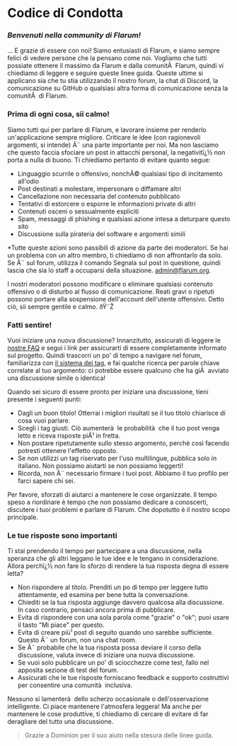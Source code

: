 # Codice di Condotta

### _Benvenuti nella community di Flarum!_

... E grazie di essere con noi! Siamo entusiasti di Flarum, e siamo sempre felici di vedere persone che la pensano come noi. Vogliamo che tutti possiate ottenere il massimo da Flarum e dalla comunitÃ  Flarum, quindi vi chiediamo di leggere e seguire queste linee guida. Queste ultime si applicano sia che tu stia utilizzando il nostro forum, la chat di Discord, la comunicazione su GitHub o qualsiasi altra forma di comunicazione senza la comunitÃ  di Flarum.

### Prima di ogni cosa, sii calmo!

Siamo tutti qui per parlare di Flarum, e lavorare insieme per renderlo un'applicazione sempre migliore. Criticare le idee (con ragionevoli argomenti, si intende) Ã¨ una parte importante per noi. Ma non lasciamo che questo faccia sfociare un post in attacchi personal, la negativitï¿½ non porta a nulla di buono. Ti chiediamo pertanto di evitare quanto segue:

- Linguaggio scurrile o offensivo, nonchÃ© qualsiasi tipo di incitamento all'odio
- Post destinati a molestare, impersonare o diffamare altri
- Cancellazione non necessaria del contenuto pubblicato
- Tentativi di estorcere o esporre le informazioni private di altri
- Contenuti osceni o sessualmente espliciti
- Spam, messaggi di phishing e qualsiasi azione intesa a deturpare questo sito
- Discussione sulla pirateria del software e argomenti simili

*Tutte queste azioni sono passibili di azione da parte dei moderatori. Se hai un problema con un altro membro, ti chiediamo di non affrontarlo da solo. Se Ã¨ sul forum, utilizza il comando Segnala sul post in questione, quindi lascia che sia lo staff a occuparsi della situazione. [admin@flarum.org](mailto:admin@flarum.org).

I nostri moderatori possono modificare o eliminare qualsiasi contenuto offensivo o di disturbo al flusso di comunicazione. Reati gravi o ripetuti possono portare alla sospensione dell'account dell'utente offensivo. Detto ciò, sii sempre gentile e calmo. ðŸ˜Ž

### Fatti sentire!

Vuoi iniziare una nuova discussione? Innanzitutto, assicurati di leggere le [nostre FAQ](faq.md) e segui i link per assicurarti di essere completamente informato sul progetto. Quindi trascorri un po' di tempo a navigare nel forum, familiarizza con [il sistema dei tag](https://discuss.flarum.org/tags), e fai qualche ricerca per parole chiave correlate al tuo argomento: ci potrebbe essere qualcuno che ha giÃ  avviato una discussione simile o identica!

Quando sei sicuro di essere pronto per iniziare una discussione, tieni presente i seguenti punti:

- Dagli un buon titolo! Otterrai i migliori risultati se il tuo titolo chiarisce di cosa vuoi parlare.
- Scegli i tag giusti. Ciò aumenterà  le probabilità  che il tuo post venga letto e riceva risposte piÃ¹ in fretta.
- Non postare ripetutamente sullo stesso argomento, perchè così facendo potresti ottenere l'effetto opposto.
- Se non utilizzi un tag riservato per l'uso multilingue, pubblica solo in italiano. Non possiamo aiutarti se non possiamo leggerti!
- Ricorda, non Ã¨ necessario firmare i tuoi post. Abbiamo il tuo profilo per farci sapere chi sei.

Per favore, sforzati di aiutarci a mantenere le cose organizzate. Il tempo speso a riordinare è tempo che non possiamo dedicare a conoscerti, discutere i tuoi problemi e parlare di Flarum. Che dopotutto è il nostro scopo principale.

### Le tue risposte sono importanti

Ti stai prendendo il tempo per partecipare a una discussione, nella speranza che gli altri leggano le tue idee e le tengano in considerazione. Allora perchï¿½ non fare lo sforzo di rendere la tua risposta degna di essere letta?

- Non rispondere al titolo. Prenditi un po di tempo per leggere tutto attentamente, ed esamina per bene tutta la conversazione.
- Chiediti se la tua risposta aggiunge davvero qualcosa alla discussione. In caso contrario, pensaci ancora prima di pubblicare.
- Evita di rispondere con una sola parola come "grazie" o "ok"; puoi usare il tasto "Mi piace" per questo.
- Evita di creare più¹ post di seguito quando uno sarebbe sufficiente. Questo Ã¨ un forum, non una chat room.
- Se Ã¨ probabile che la tua risposta possa deviare il corso della discussione, valuta invece di iniziare una nuova discussione.
- Se vuoi solo pubblicare un po' di sciocchezze come test, fallo nel apposita sezione di test del forum.
- Assicurati che le tue risposte forniscano feedback e supporto costruttivi per consentire una comunità  inclusiva.

Nessuno si lamenterà  dello scherzo occasionale o dell'osservazione intelligente. Ci piace mantenere l'atmosfera leggera! Ma anche per mantenere le cose produttive, ti chiediamo di cercare di evitare di far deragliare del tutto una discussione.

> Grazie a Dominion per il suo aiuto nella stesura delle linee guida.
